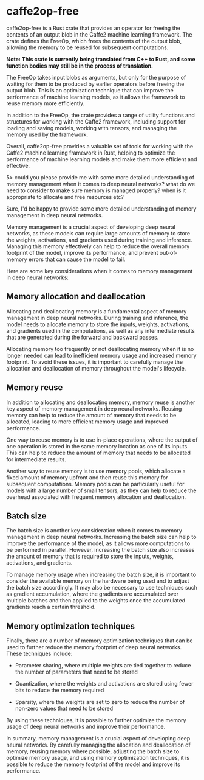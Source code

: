 # caffe2op-free

caffe2op-free is a Rust crate that provides an
operator for freeing the contents of an output
blob in the Caffe2 machine learning framework. The
crate defines the FreeOp, which frees the contents
of the output blob, allowing the memory to be
reused for subsequent computations.

**Note: This crate is currently being translated from C++ to Rust, and some function bodies may still be in the process of translation.**

The FreeOp takes input blobs as arguments, but
only for the purpose of waiting for them to be
produced by earlier operators before freeing the
output blob. This is an optimization technique
that can improve the performance of machine
learning models, as it allows the framework to
reuse memory more efficiently.

In addition to the FreeOp, the crate provides
a range of utility functions and structures for
working with the Caffe2 framework, including
support for loading and saving models, working
with tensors, and managing the memory used by the
framework.

Overall, caffe2op-free provides a valuable set of
tools for working with the Caffe2 machine learning
framework in Rust, helping to optimize the
performance of machine learning models and make
them more efficient and effective.

5> could you please provide me with some more
detailed understanding of memory management when
it comes to deep neural networks? what do we need
to consider to make sure memory is managed
properly? when is it appropriate to allocate and
free resources etc?

Sure, I'd be happy to provide some more detailed
understanding of memory management in deep neural
networks.

Memory management is a crucial aspect of
developing deep neural networks, as these models
can require large amounts of memory to store the
weights, activations, and gradients used during
training and inference. Managing this memory
effectively can help to reduce the overall memory
footprint of the model, improve its performance,
and prevent out-of-memory errors that can cause
the model to fail.

Here are some key considerations when it comes to
memory management in deep neural networks:

## Memory allocation and deallocation

Allocating and deallocating memory is
a fundamental aspect of memory management in deep
neural networks. During training and inference,
the model needs to allocate memory to store the
inputs, weights, activations, and gradients used
in the computations, as well as any intermediate
results that are generated during the forward and
backward passes.

Allocating memory too frequently or not
deallocating memory when it is no longer needed
can lead to inefficient memory usage and increased
memory footprint. To avoid these issues, it is
important to carefully manage the allocation and
deallocation of memory throughout the model's
lifecycle.

## Memory reuse

In addition to allocating and deallocating memory,
memory reuse is another key aspect of memory
management in deep neural networks. Reusing memory
can help to reduce the amount of memory that needs
to be allocated, leading to more efficient memory
usage and improved performance.

One way to reuse memory is to use in-place
operations, where the output of one operation is
stored in the same memory location as one of its
inputs. This can help to reduce the amount of
memory that needs to be allocated for intermediate
results.

Another way to reuse memory is to use memory
pools, which allocate a fixed amount of memory
upfront and then reuse this memory for subsequent
computations. Memory pools can be particularly
useful for models with a large number of small
tensors, as they can help to reduce the overhead
associated with frequent memory allocation and
deallocation.

## Batch size

The batch size is another key consideration when
it comes to memory management in deep neural
networks. Increasing the batch size can help to
improve the performance of the model, as it allows
more computations to be performed in
parallel. However, increasing the batch size also
increases the amount of memory that is required to
store the inputs, weights, activations, and
gradients.

To manage memory usage when increasing the batch
size, it is important to consider the available
memory on the hardware being used and to adjust
the batch size accordingly. It may also be
necessary to use techniques such as gradient
accumulation, where the gradients are accumulated
over multiple batches and then applied to the
weights once the accumulated gradients reach
a certain threshold.

## Memory optimization techniques

Finally, there are a number of memory optimization
techniques that can be used to further reduce the
memory footprint of deep neural networks. These
techniques include:

- Parameter sharing, where multiple weights are
  tied together to reduce the number of parameters
  that need to be stored

- Quantization, where the weights and activations
  are stored using fewer bits to reduce the memory
  required

- Sparsity, where the weights are set to zero to
  reduce the number of non-zero values that need
  to be stored

By using these techniques, it is possible to
further optimize the memory usage of deep neural
networks and improve their performance.

In summary, memory management is a crucial aspect
of developing deep neural networks. By carefully
managing the allocation and deallocation of
memory, reusing memory where possible, adjusting
the batch size to optimize memory usage, and using
memory optimization techniques, it is possible to
reduce the memory footprint of the model and
improve its performance.
